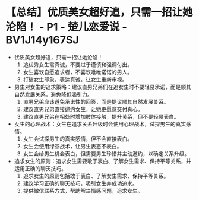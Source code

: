 # 【总结】优质美女超好追，只需一招让她沦陷！ - P1 - 楚儿恋爱说 - BV1J14y167SJ

-   优质美女超好追，只需一招让她沦陷！
    1.  追优秀女生需真诚，不要过于谨慎和强调付出。
    2.  女生喜欢自愿追求者，不喜欢唯唯诺诺的男人。
    3.  打破女生印象，表达真诚，让女生重新审视。
-   男生对女生的追求策略：建议直男兄弟们在追女生时不要轻易承诺，而是顺其自然发展关系，避免降低吸引力。
    1.  直男兄弟应该避免承诺性的回答，而是提议顺其自然发展关系。
    2.  建议直男兄弟直接邀约女生，让她更愿意交付真心。
    3.  建议直男兄弟在相处时增加肢体接触，提升关系，但不要轻易表白。
-   女生的心理战术：女生在追求关系升级时会使用心理战术，试探男生的真实感情。
    1.  女生会试探男生的真实感情，但不会直接表白。
    2.  女生会使用绿茶战术，让男生表态不表白。
    3.  女生会给男生机会表白，但需要男生珍惜并主动邀约，以确定关系升级。
-   追求女生的原则：追求女生需要敢于表白、了解女生需求、保持平等关系，并运用正确的聊天技巧。
    1.  追求女生的原则包括敢于表白、了解女生需求、保持平等关系。
    2.  建议学习正确的聊天技巧，吸引女生并成功追求。
    3.  提供微信联系方式，帮助解决情感问题，追求女生。